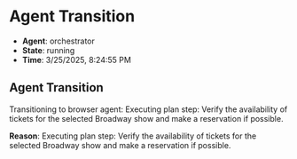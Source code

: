 # Agent Transition

- **Agent**: orchestrator
- **State**: running
- **Time**: 3/25/2025, 8:24:55 PM

## Agent Transition

Transitioning to browser agent: Executing plan step: Verify the availability of tickets for the selected Broadway show and make a reservation if possible.

**Reason**: Executing plan step: Verify the availability of tickets for the selected Broadway show and make a reservation if possible.

